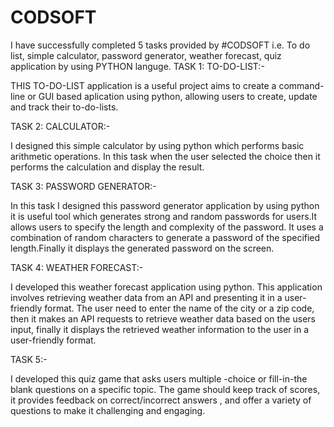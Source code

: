 # CODSOFT
I have successfully completed 5 tasks provided by #CODSOFT i.e. To do list, simple calculator, password generator, weather forecast, quiz application by using PYTHON languge.
TASK 1: TO-DO-LIST:-

THIS TO-DO-LIST application is a useful project aims to create a command-line or GUI based aplication using python, allowing users to create, update and track their to-do-lists.

TASK 2: CALCULATOR:-

I designed this simple calculator by using python which performs basic arithmetic operations. In this task when the user selected the choice then it performs the calculation and display the result.

TASK 3: PASSWORD GENERATOR:-

In this task I designed this password generator application by using python it is useful tool which generates strong and random passwords for users.It allows users to specify the length and complexity of the password.
It uses a combination of random characters to generate a password of the specified length.Finally it displays the generated password on the screen.

TASK 4: WEATHER FORECAST:-

I developed this weather forecast application using python. This application involves retrieving weather data from an API and presenting it in a user-friendly format.
The user need to enter the name of the city or a zip code, then it makes an API requests to retrieve weather data based on the users input, finally it displays the retrieved weather information to the user in a user-friendly format.

TASK 5:-

I developed this quiz game that asks users multiple -choice or fill-in-the blank questions on a specific topic. The game should keep track of scores, it provides feedback on correct/incorrect answers , and offer a variety of questions to make it challenging and engaging.
                          

